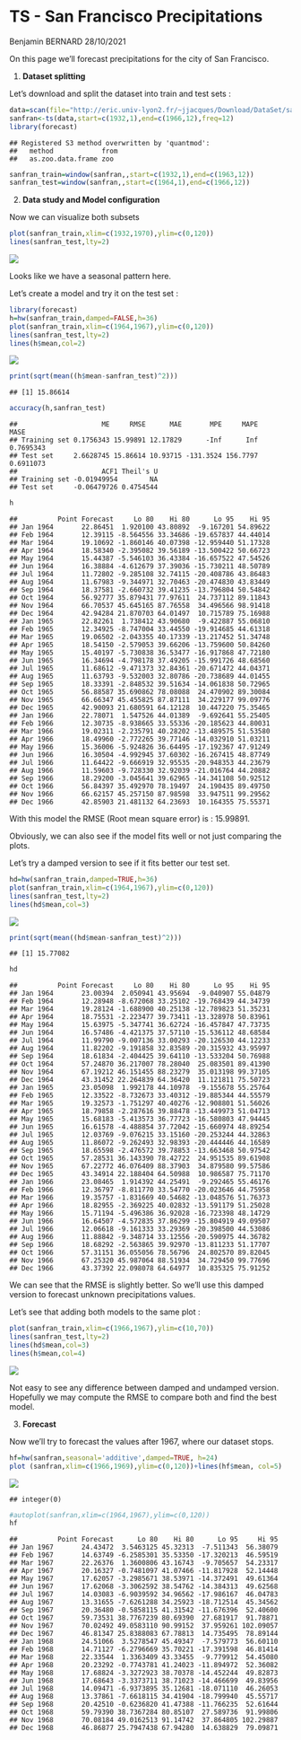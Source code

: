 TS - San Francisco Precipitations
================
Benjamin BERNARD
28/10/2021

On this page we’ll forecast precipitations for the city of San
Francisco.

1.  **Dataset splitting**

Let’s download and split the dataset into train and test sets :

``` r
data=scan(file="http://eric.univ-lyon2.fr/~jjacques/Download/DataSet/sanfran.dat",skip=1)
sanfran<-ts(data,start=c(1932,1),end=c(1966,12),freq=12)
library(forecast)
```

    ## Registered S3 method overwritten by 'quantmod':
    ##   method            from
    ##   as.zoo.data.frame zoo

``` r
sanfran_train=window(sanfran,,start=c(1932,1),end=c(1963,12))
sanfran_test=window(sanfran,,start=c(1964,1),end=c(1966,12))
```

2.  **Data study and Model configuration**

Now we can visualize both subsets

``` r
plot(sanfran_train,xlim=c(1932,1970),ylim=c(0,120))
lines(sanfran_test,lty=2)
```

![](TS---San-Francisco-Precipitation-Forecast_files/figure-gfm/unnamed-chunk-2-1.png)<!-- -->

Looks like we have a seasonal pattern here.

Let’s create a model and try it on the test set :

``` r
library(forecast)
h=hw(sanfran_train,damped=FALSE,h=36)
plot(sanfran_train,xlim=c(1964,1967),ylim=c(0,120))
lines(sanfran_test,lty=2)
lines(h$mean,col=2)
```

![](TS---San-Francisco-Precipitation-Forecast_files/figure-gfm/unnamed-chunk-3-1.png)<!-- -->

``` r
print(sqrt(mean((h$mean-sanfran_test)^2)))
```

    ## [1] 15.86614

``` r
accuracy(h,sanfran_test)
```

    ##                     ME     RMSE      MAE       MPE     MAPE      MASE
    ## Training set 0.1756343 15.99891 12.17829      -Inf      Inf 0.7695343
    ## Test set     2.6628745 15.86614 10.93715 -131.3524 156.7797 0.6911073
    ##                     ACF1 Theil's U
    ## Training set -0.01949954        NA
    ## Test set     -0.06479726 0.4754544

``` r
h
```

    ##          Point Forecast     Lo 80    Hi 80      Lo 95    Hi 95
    ## Jan 1964       22.86451  1.920100 43.80892  -9.167201 54.89622
    ## Feb 1964       12.39115 -8.564556 33.34686 -19.657837 44.44014
    ## Mar 1964       19.10692 -1.860146 40.07398 -12.959440 51.17328
    ## Apr 1964       18.58340 -2.395082 39.56189 -13.500422 50.66723
    ## May 1964       15.44387 -5.546103 36.43384 -16.657522 47.54526
    ## Jun 1964       16.38884 -4.612679 37.39036 -15.730211 48.50789
    ## Jul 1964       11.72802 -9.285108 32.74115 -20.408786 43.86483
    ## Aug 1964       11.67983 -9.344971 32.70463 -20.474830 43.83449
    ## Sep 1964       18.37581 -2.660732 39.41235 -13.796804 50.54842
    ## Oct 1964       56.92777 35.879431 77.97611  24.737112 89.11843
    ## Nov 1964       66.70537 45.645165 87.76558  34.496566 98.91418
    ## Dec 1964       42.94284 21.870703 64.01497  10.715789 75.16988
    ## Jan 1965       22.82261  1.738412 43.90680  -9.422887 55.06810
    ## Feb 1965       12.34925 -8.747004 33.44550 -19.914685 44.61318
    ## Mar 1965       19.06502 -2.043355 40.17339 -13.217452 51.34748
    ## Apr 1965       18.54150 -2.579053 39.66206 -13.759600 50.84260
    ## May 1965       15.40197 -5.730838 36.53477 -16.917868 47.72180
    ## Jun 1965       16.34694 -4.798178 37.49205 -15.991726 48.68560
    ## Jul 1965       11.68612 -9.471373 32.84361 -20.671472 44.04371
    ## Aug 1965       11.63793 -9.532003 32.80786 -20.738689 44.01455
    ## Sep 1965       18.33391 -2.848532 39.51634 -14.061838 50.72965
    ## Oct 1965       56.88587 35.690862 78.08088  24.470902 89.30084
    ## Nov 1965       66.66347 45.455825 87.87111  34.229177 99.09776
    ## Dec 1965       42.90093 21.680591 64.12128  10.447220 75.35465
    ## Jan 1966       22.78071  1.547526 44.01389  -9.692641 55.25405
    ## Feb 1966       12.30735 -8.938665 33.55336 -20.185623 44.80031
    ## Mar 1966       19.02311 -2.235791 40.28202 -13.489575 51.53580
    ## Apr 1966       18.49960 -2.772265 39.77146 -14.032910 51.03211
    ## May 1966       15.36006 -5.924826 36.64495 -17.192367 47.91249
    ## Jun 1966       16.30504 -4.992945 37.60302 -16.267415 48.87749
    ## Jul 1966       11.64422 -9.666919 32.95535 -20.948353 44.23679
    ## Aug 1966       11.59603 -9.728330 32.92039 -21.016764 44.20882
    ## Sep 1966       18.29200 -3.045641 39.62965 -14.341108 50.92512
    ## Oct 1966       56.84397 35.492970 78.19497  24.190435 89.49750
    ## Nov 1966       66.62157 45.257150 87.98598  33.947511 99.29562
    ## Dec 1966       42.85903 21.481132 64.23693  10.164355 75.55371

With this model the RMSE (Root mean square error) is : 15.99891.

Obviously, we can also see if the model fits well or not just comparing
the plots.

Let’s try a damped version to see if it fits better our test set.

``` r
hd=hw(sanfran_train,damped=TRUE,h=36)
plot(sanfran_train,xlim=c(1964,1967),ylim=c(0,120))
lines(sanfran_test,lty=2)
lines(hd$mean,col=3)
```

![](TS---San-Francisco-Precipitation-Forecast_files/figure-gfm/unnamed-chunk-4-1.png)<!-- -->

``` r
print(sqrt(mean((hd$mean-sanfran_test)^2)))
```

    ## [1] 15.77082

``` r
hd
```

    ##          Point Forecast     Lo 80    Hi 80      Lo 95    Hi 95
    ## Jan 1964       23.00394  2.050941 43.95694  -9.040907 55.04879
    ## Feb 1964       12.28948 -8.672068 33.25102 -19.768439 44.34739
    ## Mar 1964       19.28124 -1.688900 40.25138 -12.789823 51.35231
    ## Apr 1964       18.75531 -2.223477 39.73411 -13.328978 50.83961
    ## May 1964       15.63975 -5.347741 36.62724 -16.457847 47.73735
    ## Jun 1964       16.57486 -4.421375 37.57110 -15.536112 48.68584
    ## Jul 1964       11.99790 -9.007136 33.00293 -20.126530 44.12233
    ## Aug 1964       11.82202 -9.191858 32.83589 -20.315932 43.95997
    ## Sep 1964       18.61834 -2.404425 39.64110 -13.533204 50.76988
    ## Oct 1964       57.24870 36.217007 78.28040  25.083501 89.41390
    ## Nov 1964       67.19212 46.151455 88.23279  35.013198 99.37105
    ## Dec 1964       43.31452 22.264839 64.36420  11.121811 75.50723
    ## Jan 1965       23.05098  1.992178 44.10978  -9.155678 55.25764
    ## Feb 1965       12.33522 -8.732673 33.40312 -19.885344 44.55579
    ## Mar 1965       19.32573 -1.751297 40.40276 -12.908801 51.56026
    ## Apr 1965       18.79858 -2.287616 39.88478 -13.449973 51.04713
    ## May 1965       15.68183 -5.413573 36.77723 -16.580803 47.94445
    ## Jun 1965       16.61578 -4.488854 37.72042 -15.660974 48.89254
    ## Jul 1965       12.03769 -9.076215 33.15160 -20.253244 44.32863
    ## Aug 1965       11.86072 -9.262493 32.98393 -20.444446 44.16589
    ## Sep 1965       18.65598 -2.476572 39.78853 -13.663468 50.97542
    ## Oct 1965       57.28531 36.143390 78.42722  24.951535 89.61908
    ## Nov 1965       67.22772 46.076409 88.37903  34.879580 99.57586
    ## Dec 1965       43.34914 22.188404 64.50988  10.986587 75.71170
    ## Jan 1966       23.08465  1.914392 44.25491  -9.292465 55.46176
    ## Feb 1966       12.36797 -8.811770 33.54770 -20.023646 44.75958
    ## Mar 1966       19.35757 -1.831669 40.54682 -13.048576 51.76373
    ## Apr 1966       18.82955 -2.369225 40.02832 -13.591179 51.25028
    ## May 1966       15.71194 -5.496386 36.92028 -16.723398 48.14729
    ## Jun 1966       16.64507 -4.572835 37.86299 -15.804919 49.09507
    ## Jul 1966       12.06618 -9.161333 33.29369 -20.398500 44.53086
    ## Aug 1966       11.88842 -9.348714 33.12556 -20.590975 44.36782
    ## Sep 1966       18.68292 -2.563865 39.92970 -13.811233 51.17707
    ## Oct 1966       57.31151 36.055056 78.56796  24.802570 89.82045
    ## Nov 1966       67.25320 45.987064 88.51934  34.729450 99.77696
    ## Dec 1966       43.37392 22.098078 64.64977  10.835325 75.91252

We can see that the RMSE is slightly better. So we’ll use this damped
version to forecast unknown precipitations values.

Let’s see that adding both models to the same plot :

``` r
plot(sanfran_train,xlim=c(1966,1967),ylim=c(10,70))
lines(sanfran_test,lty=2)
lines(hd$mean,col=3)
lines(h$mean,col=4)
```

![](TS---San-Francisco-Precipitation-Forecast_files/figure-gfm/unnamed-chunk-5-1.png)<!-- -->

Not easy to see any difference between damped and undamped version.
Hopefully we may compute the RMSE to compare both and find the best
model.

3.  **Forecast**

Now we’ll try to forecast the values after 1967, where our dataset
stops.

``` r
hf=hw(sanfran,seasonal='additive',damped=TRUE, h=24)
plot (sanfran,xlim=c(1966,1969),ylim=c(0,120))+lines(hf$mean, col=5)
```

![](TS---San-Francisco-Precipitation-Forecast_files/figure-gfm/unnamed-chunk-6-1.png)<!-- -->

    ## integer(0)

``` r
#autoplot(sanfran,xlim=c(1964,1967),ylim=c(0,120))
hf
```

    ##          Point Forecast      Lo 80    Hi 80      Lo 95     Hi 95
    ## Jan 1967       24.43472  3.5463125 45.32313  -7.511343  56.38079
    ## Feb 1967       14.63749 -6.2585301 35.53350 -17.320213  46.59519
    ## Mar 1967       22.26376  1.3600806 43.16743  -9.705657  54.23317
    ## Apr 1967       20.16327 -0.7481097 41.07466 -11.817928  52.14448
    ## May 1967       17.62057 -3.2985671 38.53971 -14.372491  49.61364
    ## Jun 1967       17.62068 -3.3062592 38.54762 -14.384313  49.62568
    ## Jul 1967       14.03083 -6.9039592 34.96562 -17.986167  46.04783
    ## Aug 1967       13.31655 -7.6261288 34.25923 -18.712514  45.34562
    ## Sep 1967       20.36480 -0.5858115 41.31542 -11.676396  52.40600
    ## Oct 1967       59.73531 38.7767239 80.69390  27.681917  91.78871
    ## Nov 1967       70.02492 49.0583110 90.99152  37.959261 102.09057
    ## Dec 1967       46.81347 25.8388083 67.78813  14.735495  78.89144
    ## Jan 1968       24.51066  3.5278547 45.49347  -7.579773  56.60110
    ## Feb 1968       14.71127 -6.2796669 35.70221 -17.391598  46.81414
    ## Mar 1968       22.33544  1.3363409 43.33455  -9.779912  54.45080
    ## Apr 1968       20.23292 -0.7743781 41.24023 -11.894972  52.36082
    ## May 1968       17.68824 -3.3272923 38.70378 -14.452244  49.82873
    ## Jun 1968       17.68643 -3.3373711 38.71023 -14.466699  49.83956
    ## Jul 1968       14.09471 -6.9373895 35.12681 -18.071110  46.26053
    ## Aug 1968       13.37861 -7.6618115 34.41904 -18.799940  45.55717
    ## Sep 1968       20.42510 -0.6236820 41.47388 -11.766235  52.61644
    ## Oct 1968       59.79390 38.7367284 80.85107  27.589736  91.99806
    ## Nov 1968       70.08184 49.0162513 91.14742  37.864805 102.29887
    ## Dec 1968       46.86877 25.7947438 67.94280  14.638829  79.09871
